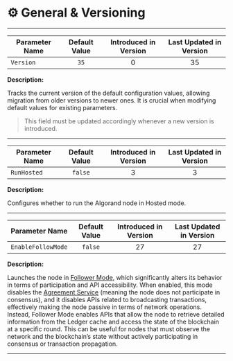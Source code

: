 # ⚙️ General & Versioning

---

| Parameter Name | Default Value | Introduced in Version | Last Updated in Version |
|----------------|:-------------:|:---------------------:|:-----------------------:|
| `Version`      |     `35`      |           0           |           35            |

**Description:**

Tracks the current version of the default configuration values, allowing migration
from older versions to newer ones. It is crucial when modifying default values for
existing parameters.

> This field must be updated accordingly whenever a new version is introduced.

---

| Parameter Name | Default Value | Introduced in Version | Last Updated in Version |
|----------------|:-------------:|:---------------------:|:-----------------------:|
| `RunHosted`    |    `false`    |           3           |            3            |

**Description:**

Configures whether to run the Algorand node in Hosted mode.

---

| Parameter Name     | Default Value | Introduced in Version | Last Updated in Version |
|--------------------|:-------------:|:---------------------:|:-----------------------:|
| `EnableFollowMode` |    `false`    |          27           |           27            |

**Description:**

Launches the node in [Follower Mode](./node-nn-init-follower.md), which significantly
alters its behavior in terms of participation and API accessibility. When enabled,
this mode disables the [Agreement Service](../abft/abft-overview.md) (meaning the
node does not participate in consensus), and it disables APIs related to broadcasting
transactions, effectively making the node passive in terms of network operations.
Instead, Follower Mode enables APIs that allow the node to retrieve detailed information
from the Ledger cache and access the state of the blockchain at a specific round.
This can be useful for nodes that must observe the network and the blockchain’s state
without actively participating in consensus or transaction propagation.

---